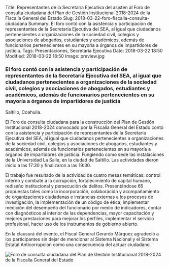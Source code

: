Title: Representantes de la Secretaría Ejecutiva del asisten al Foro de consulta ciudadana del Plan de Gestión Institucional 2018-2024 de la Fiscalía General del Estado
Slug: 2018-03-22-foro-fiscalia-consulta-ciudadana
Summary: El foro contó con la asistencia y participación de representantes de la Secretaría Ejecutiva del SEA, al igual que ciudadanos pertenecientes a organizaciones de la sociedad civil, colegios y asociaciones de abogados, estudiantes y académicos, además de funcionarios pertenecientes en su mayoría a órganos de impartidores de justicia.
Tags: Presentaciones, Secretaría Ejecutiva
Date: 2018-03-22 18:50
Modified: 2018-03-22 18:50
Image: preview.jpg


### El foro contó con la asistencia y participación de representantes de la Secretaría Ejecutiva del SEA, al igual que ciudadanos pertenecientes a organizaciones de la sociedad civil, colegios y asociaciones de abogados, estudiantes y académicos, además de funcionarios pertenecientes en su mayoría a órganos de impartidores de justicia

Saltillo, Coahuila.

El Foro de consulta ciudadana para la construcción del Plan de Gestión
Institucional 2018-2024 convocado por la Fiscalía General del Estado
contó con la asistencia y participación de representantes de la
Secretaría Ejecutiva del SEA, al igual que ciudadanos pertenecientes a
organizaciones de la sociedad civil, colegios y asociaciones de
abogados, estudiantes y académicos, además de funcionarios
pertenecientes en su mayoría a órganos de impartidores de justicia.
Fungiendo como sede las instalaciones de la Universidad La Salle, en la
ciudad de Saltillo. Las actividades dieron inicio a las 17:30 y
finalizaron a las 19:30.

El trabajo fue resultado de la actividad de cuatro mesas temáticas:
control interno y combate a la corrupción, fortalecimiento de capital
humano, rediseño institucional y persecución de delitos.  Presentándose
65 propuestas tales como la incorporación, colaboración y
acompañamiento de organizaciones ciudadanas e instancias externas a los
procesos de investigación, la implementación de un código de ética,
implementar medición del desempeño del funcionario por medio de
indicadores, contar con diagnósticos al interior de las dependencias,
mayor capacitación y mejores prestaciones para  mejorar los perfiles,
implementar el servicio profesional, hacer uso de los instrumentos de
gobierno abierto.

En la clausurá del evento, el Fiscal General Gerardo Márquez agradeció
a los participantes sin dejar de mencionar al Sistema Nacional y el
Sistema Estatal Anticorrupción como una consecuencia del actuar
ciudadano.

<img class="img-fluid" src="foto-01.jpg" alt="Foro de consulta ciudadana del Plan de Gestión Institucional 2018-2024 de la Fiscalía General del Estado">
